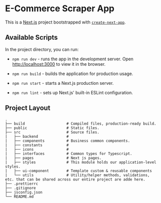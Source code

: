 # E-Commerce Scraper App

This is a [Next.js](https://nextjs.org/) project bootstrapped with [`create-next-app`](https://github.com/vercel/next.js/tree/canary/packages/create-next-app).

## Available Scripts

In the project directory, you can run:

- `npm run dev` - runs the app in the development server. Open [http://localhost:3000](http://localhost:3000) to view it in the browser.

- `npm run build` - builds the application for production usage.

- `npm run start` - starts a Next.js production server.

- `npm run lint` - sets up Next.js' built-in ESLint configuration.

## Project Layout

    .
    ├── build                   # Compiled files, production-ready build.
    ├── public                  # Static files.
    ├── src                     # Source files.
    |   ├── backend             #
    |   ├── components          # Business common components.
    |   ├── constants           #
    |   ├── icons               #
    |   ├── interfaces          # Common types for Typescript.
    |   ├── pages               # Next js pages.
    |   ├── styles              # This module holds our application-level styles.
    |   ├── ui-component        # Template custom & reusable components
    |   └── utils               # Utility/helper methods, validations, etc. that can be shared across our entire project are adde here.
    ├── .prettierrc
    ├── .gitignore
    ├── jsconfig.json
    └── README.md
